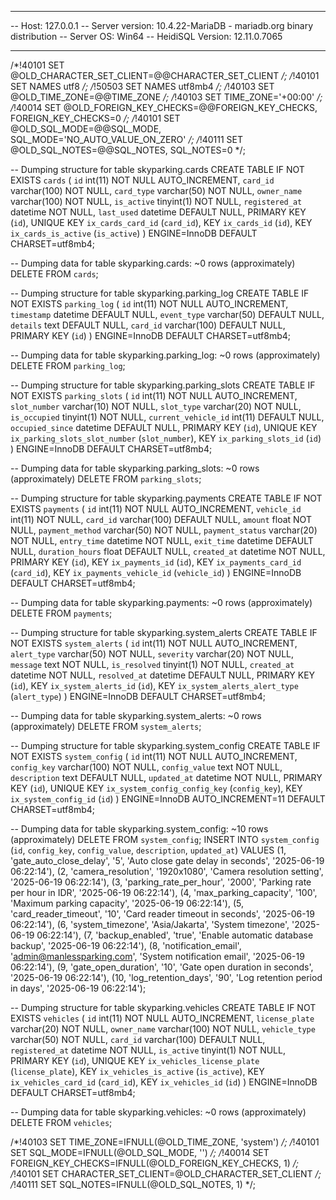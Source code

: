-- --------------------------------------------------------
-- Host:                         127.0.0.1
-- Server version:               10.4.22-MariaDB - mariadb.org binary distribution
-- Server OS:                    Win64
-- HeidiSQL Version:             12.11.0.7065
-- --------------------------------------------------------

/*!40101 SET @OLD_CHARACTER_SET_CLIENT=@@CHARACTER_SET_CLIENT */;
/*!40101 SET NAMES utf8 */;
/*!50503 SET NAMES utf8mb4 */;
/*!40103 SET @OLD_TIME_ZONE=@@TIME_ZONE */;
/*!40103 SET TIME_ZONE='+00:00' */;
/*!40014 SET @OLD_FOREIGN_KEY_CHECKS=@@FOREIGN_KEY_CHECKS, FOREIGN_KEY_CHECKS=0 */;
/*!40101 SET @OLD_SQL_MODE=@@SQL_MODE, SQL_MODE='NO_AUTO_VALUE_ON_ZERO' */;
/*!40111 SET @OLD_SQL_NOTES=@@SQL_NOTES, SQL_NOTES=0 */;

-- Dumping structure for table skyparking.cards
CREATE TABLE IF NOT EXISTS `cards` (
  `id` int(11) NOT NULL AUTO_INCREMENT,
  `card_id` varchar(100) NOT NULL,
  `card_type` varchar(50) NOT NULL,
  `owner_name` varchar(100) NOT NULL,
  `is_active` tinyint(1) NOT NULL,
  `registered_at` datetime NOT NULL,
  `last_used` datetime DEFAULT NULL,
  PRIMARY KEY (`id`),
  UNIQUE KEY `ix_cards_card_id` (`card_id`),
  KEY `ix_cards_id` (`id`),
  KEY `ix_cards_is_active` (`is_active`)
) ENGINE=InnoDB DEFAULT CHARSET=utf8mb4;

-- Dumping data for table skyparking.cards: ~0 rows (approximately)
DELETE FROM `cards`;

-- Dumping structure for table skyparking.parking_log
CREATE TABLE IF NOT EXISTS `parking_log` (
  `id` int(11) NOT NULL AUTO_INCREMENT,
  `timestamp` datetime DEFAULT NULL,
  `event_type` varchar(50) DEFAULT NULL,
  `details` text DEFAULT NULL,
  `card_id` varchar(100) DEFAULT NULL,
  PRIMARY KEY (`id`)
) ENGINE=InnoDB DEFAULT CHARSET=utf8mb4;

-- Dumping data for table skyparking.parking_log: ~0 rows (approximately)
DELETE FROM `parking_log`;

-- Dumping structure for table skyparking.parking_slots
CREATE TABLE IF NOT EXISTS `parking_slots` (
  `id` int(11) NOT NULL AUTO_INCREMENT,
  `slot_number` varchar(10) NOT NULL,
  `slot_type` varchar(20) NOT NULL,
  `is_occupied` tinyint(1) NOT NULL,
  `current_vehicle_id` int(11) DEFAULT NULL,
  `occupied_since` datetime DEFAULT NULL,
  PRIMARY KEY (`id`),
  UNIQUE KEY `ix_parking_slots_slot_number` (`slot_number`),
  KEY `ix_parking_slots_id` (`id`)
) ENGINE=InnoDB DEFAULT CHARSET=utf8mb4;

-- Dumping data for table skyparking.parking_slots: ~0 rows (approximately)
DELETE FROM `parking_slots`;

-- Dumping structure for table skyparking.payments
CREATE TABLE IF NOT EXISTS `payments` (
  `id` int(11) NOT NULL AUTO_INCREMENT,
  `vehicle_id` int(11) NOT NULL,
  `card_id` varchar(100) DEFAULT NULL,
  `amount` float NOT NULL,
  `payment_method` varchar(50) NOT NULL,
  `payment_status` varchar(20) NOT NULL,
  `entry_time` datetime NOT NULL,
  `exit_time` datetime DEFAULT NULL,
  `duration_hours` float DEFAULT NULL,
  `created_at` datetime NOT NULL,
  PRIMARY KEY (`id`),
  KEY `ix_payments_id` (`id`),
  KEY `ix_payments_card_id` (`card_id`),
  KEY `ix_payments_vehicle_id` (`vehicle_id`)
) ENGINE=InnoDB DEFAULT CHARSET=utf8mb4;

-- Dumping data for table skyparking.payments: ~0 rows (approximately)
DELETE FROM `payments`;

-- Dumping structure for table skyparking.system_alerts
CREATE TABLE IF NOT EXISTS `system_alerts` (
  `id` int(11) NOT NULL AUTO_INCREMENT,
  `alert_type` varchar(50) NOT NULL,
  `severity` varchar(20) NOT NULL,
  `message` text NOT NULL,
  `is_resolved` tinyint(1) NOT NULL,
  `created_at` datetime NOT NULL,
  `resolved_at` datetime DEFAULT NULL,
  PRIMARY KEY (`id`),
  KEY `ix_system_alerts_id` (`id`),
  KEY `ix_system_alerts_alert_type` (`alert_type`)
) ENGINE=InnoDB DEFAULT CHARSET=utf8mb4;

-- Dumping data for table skyparking.system_alerts: ~0 rows (approximately)
DELETE FROM `system_alerts`;

-- Dumping structure for table skyparking.system_config
CREATE TABLE IF NOT EXISTS `system_config` (
  `id` int(11) NOT NULL AUTO_INCREMENT,
  `config_key` varchar(100) NOT NULL,
  `config_value` text NOT NULL,
  `description` text DEFAULT NULL,
  `updated_at` datetime NOT NULL,
  PRIMARY KEY (`id`),
  UNIQUE KEY `ix_system_config_config_key` (`config_key`),
  KEY `ix_system_config_id` (`id`)
) ENGINE=InnoDB AUTO_INCREMENT=11 DEFAULT CHARSET=utf8mb4;

-- Dumping data for table skyparking.system_config: ~10 rows (approximately)
DELETE FROM `system_config`;
INSERT INTO `system_config` (`id`, `config_key`, `config_value`, `description`, `updated_at`) VALUES
	(1, 'gate_auto_close_delay', '5', 'Auto close gate delay in seconds', '2025-06-19 06:22:14'),
	(2, 'camera_resolution', '1920x1080', 'Camera resolution setting', '2025-06-19 06:22:14'),
	(3, 'parking_rate_per_hour', '2000', 'Parking rate per hour in IDR', '2025-06-19 06:22:14'),
	(4, 'max_parking_capacity', '100', 'Maximum parking capacity', '2025-06-19 06:22:14'),
	(5, 'card_reader_timeout', '10', 'Card reader timeout in seconds', '2025-06-19 06:22:14'),
	(6, 'system_timezone', 'Asia/Jakarta', 'System timezone', '2025-06-19 06:22:14'),
	(7, 'backup_enabled', 'true', 'Enable automatic database backup', '2025-06-19 06:22:14'),
	(8, 'notification_email', 'admin@manlessparking.com', 'System notification email', '2025-06-19 06:22:14'),
	(9, 'gate_open_duration', '10', 'Gate open duration in seconds', '2025-06-19 06:22:14'),
	(10, 'log_retention_days', '90', 'Log retention period in days', '2025-06-19 06:22:14');

-- Dumping structure for table skyparking.vehicles
CREATE TABLE IF NOT EXISTS `vehicles` (
  `id` int(11) NOT NULL AUTO_INCREMENT,
  `license_plate` varchar(20) NOT NULL,
  `owner_name` varchar(100) NOT NULL,
  `vehicle_type` varchar(50) NOT NULL,
  `card_id` varchar(100) DEFAULT NULL,
  `registered_at` datetime NOT NULL,
  `is_active` tinyint(1) NOT NULL,
  PRIMARY KEY (`id`),
  UNIQUE KEY `ix_vehicles_license_plate` (`license_plate`),
  KEY `ix_vehicles_is_active` (`is_active`),
  KEY `ix_vehicles_card_id` (`card_id`),
  KEY `ix_vehicles_id` (`id`)
) ENGINE=InnoDB DEFAULT CHARSET=utf8mb4;

-- Dumping data for table skyparking.vehicles: ~0 rows (approximately)
DELETE FROM `vehicles`;

/*!40103 SET TIME_ZONE=IFNULL(@OLD_TIME_ZONE, 'system') */;
/*!40101 SET SQL_MODE=IFNULL(@OLD_SQL_MODE, '') */;
/*!40014 SET FOREIGN_KEY_CHECKS=IFNULL(@OLD_FOREIGN_KEY_CHECKS, 1) */;
/*!40101 SET CHARACTER_SET_CLIENT=@OLD_CHARACTER_SET_CLIENT */;
/*!40111 SET SQL_NOTES=IFNULL(@OLD_SQL_NOTES, 1) */;
